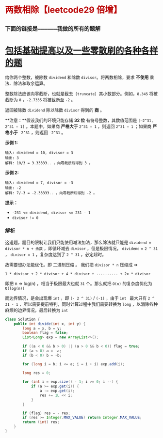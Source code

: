 # <font color="bb000">两数相除【leetcode29 倍增】</font>

## **`下面的链接是——————我做的所有的题解`**

# [包括基础提高以及一些零散刷的各种各样的题](https://www.acwing.com/blog/content/33005/) 

给你两个整数，被除数 `dividend` 和除数 `divisor`。将两数相除，要求 **不使用** 乘法、除法和取余运算。

整数除法应该向零截断，也就是截去（`truncate`）其小数部分。例如，`8.345` 将被截断为 `8` ，`-2.7335` 将被截断至 `-2` 。

返回被除数 `dividend` 除以除数 `divisor` 得到的 **商** 。

**注意：**假设我们的环境只能存储 **32 位** 有符号整数，其数值范围是 `[−2^31, 2^31 − 1]` 。本题中，如果商 **严格大于** `2^31 − 1` ，则返回 `2^31 − 1` ；如果商 **严格小于** `-2^31` ，则返回 `-2^31` 。

 

**示例 1:**

```
输入: dividend = 10, divisor = 3
输出: 3
解释: 10/3 = 3.33333.. ，向零截断后得到 3 。
```

**示例 2:**

```
输入: dividend = 7, divisor = -3
输出: -2
解释: 7/-3 = -2.33333.. ，向零截断后得到 -2 。
```

 

**提示：**

- `-231 <= dividend, divisor <= 231 - 1`
- `divisor != 0`



### 解析

这道题，题目的限制让我们只能使用减法加法，那么除法就只能是   `dividend = divisor * n + 余数` ，即循环减去 `divisor` ，但是极限情况， `dividend` = `2 ^ 31` ， `divisor = 1` ，复杂度达到了 `2 ^ 31` ，必定超时。

故需要想办法能优化。即 二进制压缩 。 我们把 `divisor * n` 压缩成 => 

`1 * divisor + 2 * divisor + 4 * divisor + .......... + 2x * divisor`

即把 n => log(n) ，相当于极限最大也就 `31` 个。那么就把  `O(n)` 的复杂度优化为 `O(log(n))`

而边界情况，是会出现爆 `int` ，即 `(- 2 ^ 31)` / `(-1)` ，由于 `int ` 最大只有 `2 ^ 31 - 1` ，所以需要提前特判，同时计算过程中我们需要转换为 `long` ，以消除各种麻烦的边界情况，最后转换为 `int`

```java
class Solution {
    public int divide(int x, int y) {
        long a = x, b = y;
        boolean flag = false;
        List<Long> exp = new ArrayList<>();
        
        if ((a < 0 && b > 0) || (a > 0 && b < 0)) flag = true;
        if (a < 0) a = -a;
        if (b < 0) b = -b;

        for (long i = b; i <= a; i = i + i) exp.add(i);
        
        long res = 0;

        for (int i = exp.size() - 1; i >= 0; i --) {    
            if (a >= exp.get(i)) {
                a -= exp.get(i);
                res += 1L << i;
            }
        }

        if (flag) res = - res;
        if (res >= Integer.MAX_VALUE) return Integer.MAX_VALUE;
        return (int) res;
    }
}
```











 